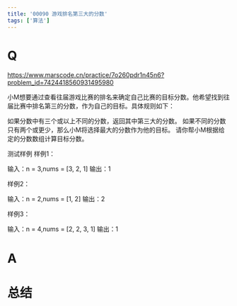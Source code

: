 ```yaml
---
title: '00090 游戏排名第三大的分数'
tags: ['算法']
---
```


# Q

https://www.marscode.cn/practice/7o260pdr1n45n6?problem_id=7424418560931495980

小M想要通过查看往届游戏比赛的排名来确定自己比赛的目标分数。他希望找到往届比赛中排名第三的分数，作为自己的目标。具体规则如下：

如果分数中有三个或以上不同的分数，返回其中第三大的分数。
如果不同的分数只有两个或更少，那么小M将选择最大的分数作为他的目标。
请你帮小M根据给定的分数数组计算目标分数。

测试样例
样例1：

输入：n = 3,nums = [3, 2, 1]
输出：1

样例2：

输入：n = 2,nums = [1, 2]
输出：2

样例3：

输入：n = 4,nums = [2, 2, 3, 1]
输出：1

# A



# 总结



<script>
  function func(arr) {
    const orderedArr = Array.from(new Set(arr)).sort((a, b) => b - a)
    if(orderedArr.length < 3) return orderedArr[0]
    return orderedArr[2]
  }
  console.log(func([3, 2, 1]))
  console.log(func([1, 2]))
  console.log(func([2, 2, 3, 1]))
</script>